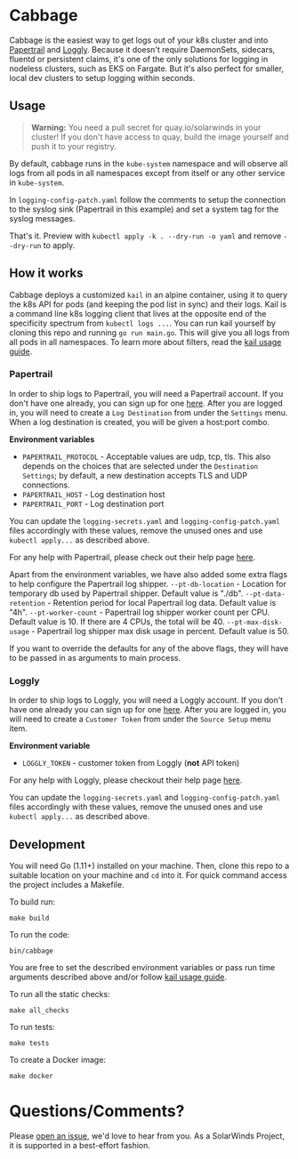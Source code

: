 # Cabbage

Cabbage is the easiest way to get logs out of your k8s cluster and into [Papertrail](https://www.papertrail.com/) and [Loggly](https://www.loggly.com/). Because it doesn't require DaemonSets, sidecars, fluentd or persistent claims, it's one of the only solutions for logging in nodeless clusters, such as EKS on Fargate. But it's also perfect for smaller, local dev clusters to setup logging within seconds.

## Usage

> __Warning:__ You need a pull secret for quay.io/solarwinds in your cluster! If you don't have access to quay, build the image yourself and push it to your registry.

By default, cabbage runs in the `kube-system` namespace and will observe all logs from all pods in all namespaces except from itself or any other service in `kube-system`.

In `logging-config-patch.yaml` follow the comments to setup the connection to the syslog sink (Papertrail in this example) and set a system tag for the syslog messages.

That's it. Preview with `kubectl apply -k . --dry-run -o yaml` and remove `--dry-run` to apply.

## How it works

Cabbage deploys a customized `kail` in an alpine container, using it to query the k8s API for pods (and keeping the pod list in sync) and their logs. Kail is a command line k8s logging client that lives at the opposite end of the specificity spectrum from `kubectl logs ...`. You can run kail yourself by cloning this repo and running `go run main.go`. This will give you all logs from all pods in all namespaces. 
To learn more about filters, read the [kail usage guide](https://github.com/boz/kail/tree/eb6734178238dc794641e82779855fabc2071e23#usage).

### Papertrail
In order to ship logs to Papertrail, you will need a Papertrail account. If you don't have one already, you can sign up for one [here](https://www.papertrail.com/). After you are logged in, you will need to create a `Log Destination` from under the `Settings` menu. When a log destination is created, you will be given a host:port combo.

**Environment variables**
- `PAPERTRAIL_PROTOCOL` - Acceptable values are udp, tcp, tls. This also depends on the choices that are selected under the `Destination Settings`; by default, a new destination accepts TLS and UDP connections.
- `PAPERTRAIL_HOST` - Log destination host
- `PAPERTRAIL_PORT` - Log destination port

You can update the `logging-secrets.yaml` and `logging-config-patch.yaml` files accordingly with these values, remove the unused ones and use `kubectl apply...` as described above.

For any help with Papertrail, please check out their help page [here](https://help.papertrailapp.com/).

Apart from the environment variables, we have also added some extra flags to help configure the Papertrail log shipper.
`--pt-db-location` - Location for temporary db used by Papertrail shipper. Default value is "./db".
`--pt-data-retention` - Retention period for local Papertrail log data. Default value is "4h".
`--pt-worker-count` - Papertrail log shipper worker count per CPU. Default value is 10. If there are 4 CPUs, the total will be 40.
`--pt-max-disk-usage` - Papertrail log shipper max disk usage in percent. Default value is 50.

If you want to override the defaults for any of the above flags, they will have to be passed in as arguments to main process.

### Loggly
In order to ship logs to Loggly, you will need a Loggly account. If you don't have one already you can sign up for one [here](https://www.loggly.com/). After you are logged in, you will need to create a `Customer Token` from under the `Source Setup` menu item.

**Environment variable**
- `LOGGLY_TOKEN` - customer token from Loggly (__not__ API token)

For any help with Loggly, please checkout their help page [here](https://www.loggly.com/docs-index/).

You can update the `logging-secrets.yaml` and `logging-config-patch.yaml` files accordingly with these values, remove the unused ones and use `kubectl apply...` as described above.

## Development

You will need Go (1.11+) installed on your machine. Then, clone this repo to a suitable location on your machine and `cd` into it. For quick command access the project includes a Makefile.

To build run:
```
make build
```

To run the code:
```
bin/cabbage
```

You are free to set the described environment variables or pass run time arguments described above and/or follow [kail usage guide](https://github.com/boz/kail/tree/eb6734178238dc794641e82779855fabc2071e23#usage).

To run all the static checks:
```
make all_checks
```

To run tests:
```
make tests
```

To create a Docker image:
```
make docker
```

# Questions/Comments?
Please [open an issue](https://github.com/solarwinds/cabbage/issues/new), we'd love to hear from you. As a SolarWinds Project, it is supported in a best-effort fashion.